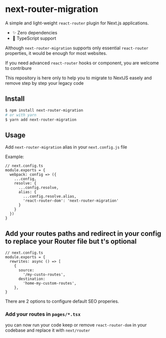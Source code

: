 # next-router-migration

A simple and light-weight `react-router` plugin for Next.js applications.

- ✨ Zero dependencies
- 🦄 TypeScript support 

Although `next-router-migration` supports only essential `react-router` properties, it would be enough for most websites.

If you need advanced `react-router` hooks or component, you are welcome to contribure

This repository is here only to help you to migrate to NextJS easely and remove step by step your legacy code

## Install
```bash
$ npm install next-router-migration
# or with yarn
$ yarn add next-router-migration
```

## Usage

Add `next-router-migration` alias in your `next.config.js` file 

Example:

```tsx
// next.config.ts
module.exports = {
  webpack: config => ({
    ...config,
    resolve: {
      ...config.resolve,
      alias: {
        ...config.resolve.alias,
        'react-router-dom': 'next-router-migration'
      }
    }
  })
}
```


## Add your routes paths and redirect in your config to replace your Router file but t's optional

```tsx
// next.config.ts
module.exports = {
  rewrites: async () => [
    {
      source:
        '/my-custo-routes',
      destination:
        'home-my-custom-routes',
    },
}
```

There are 2 options to configure default SEO properies.

### Add your routes in `pages/*.tsx`

you can now run your code keep or remove `react-router-dom` in your codebase and replace it with `next/router`